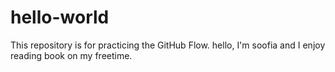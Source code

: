 # hello-world
This repository is for practicing the GitHub Flow.
hello, I'm soofia and I enjoy reading book on my freetime.
